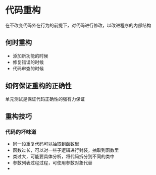 # 代码重构

在不改变代码外在行为的前提下，对代码进行修改，以改进程序的内部结构

## 何时重构

- 添加新功能的时候
- 修复错误的时候
- 代码审查的时候

## 如何保证重构的正确性

单元测试是保证代码正确性的强有力保证

## 重构技巧

### 代码的坏味道

- 同一段重复代码可以抽取到函数里
- 函数过长，可以对一些子逻辑进行封装，抽取到函数里
- 类过大，可能要具体分析，将代码拆分到不同的类中
- 参数列表过程过程，可使用参数对象代替
- 